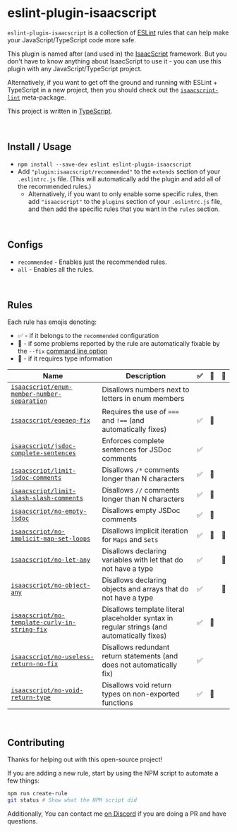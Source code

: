 # eslint-plugin-isaacscript

`eslint-plugin-isaacscript` is a collection of [ESLint](https://eslint.org/) rules that can help make your JavaScript/TypeScript code more safe.

This plugin is named after (and used in) the [IsaacScript](https://isaacscript.github.io/) framework. But you don't have to know anything about IsaacScript to use it - you can use this plugin with any JavaScript/TypeScript project.

Alternatively, if you want to get off the ground and running with ESLint + TypeScript in a new project, then you should check out the [`isaacscript-lint`](https://github.com/IsaacScript/isaacscript-lint) meta-package.

This project is written in [TypeScript](https://www.typescriptlang.org/).

<br>

## Install / Usage

- `npm install --save-dev eslint eslint-plugin-isaacscript`
- Add `"plugin:isaacscript/recommended"` to the `extends` section of your `.eslintrc.js` file. (This will automatically add the plugin and add all of the recommended rules.)
  - Alternatively, if you want to only enable some specific rules, then add `"isaacscript"` to the `plugins` section of your `.eslintrc.js` file, and then add the specific rules that you want in the `rules` section.

<br>

## Configs

- `recommended` - Enables just the recommended rules.
- `all` - Enables all the rules.

<br>

## Rules

Each rule has emojis denoting:

- :white_check_mark: - if it belongs to the `recommended` configuration
- :wrench: - if some problems reported by the rule are automatically fixable by the `--fix` [command line option](https://eslint.org/docs/user-guide/command-line-interface#fixing-problems)
- :thought_balloon: - if it requires type information

<!-- Do not manually modify RULES_TABLE section. Instead, run: npm run generate:rules-table -->
<!-- RULES_TABLE -->

| Name                                                                                           | Description                                                                                | :white_check_mark: | :wrench: | :thought_balloon: |
| ---------------------------------------------------------------------------------------------- | ------------------------------------------------------------------------------------------ | ------------------ | -------- | ----------------- |
| [`isaacscript/enum-member-number-separation`](docs/rules/enum-member-number-separation.md)     | Disallows numbers next to letters in enum members                                          |                    |          |                   |
| [`isaacscript/eqeqeq-fix`](docs/rules/eqeqeq-fix.md)                                           | Requires the use of `===` and `!==` (and automatically fixes)                              | :white_check_mark: | :wrench: |                   |
| [`isaacscript/jsdoc-complete-sentences`](docs/rules/jsdoc-complete-sentences.md)               | Enforces complete sentences for JSDoc comments                                             | :white_check_mark: |          |                   |
| [`isaacscript/limit-jsdoc-comments`](docs/rules/limit-jsdoc-comments.md)                       | Disallows `/*` comments longer than N characters                                           | :white_check_mark: | :wrench: |                   |
| [`isaacscript/limit-slash-slash-comments`](docs/rules/limit-slash-slash-comments.md)           | Disallows `//` comments longer than N characters                                           | :white_check_mark: | :wrench: |                   |
| [`isaacscript/no-empty-jsdoc`](docs/rules/no-empty-jsdoc.md)                                   | Disallows empty JSDoc comments                                                             | :white_check_mark: | :wrench: |                   |
| [`isaacscript/no-implicit-map-set-loops`](docs/rules/no-implicit-map-set-loops.md)             | Disallows implicit iteration for `Maps` and `Sets`                                         | :white_check_mark: | :wrench: | :thought_balloon: |
| [`isaacscript/no-let-any`](docs/rules/no-let-any.md)                                           | Disallows declaring variables with let that do not have a type                             | :white_check_mark: |          | :thought_balloon: |
| [`isaacscript/no-object-any`](docs/rules/no-object-any.md)                                     | Disallows declaring objects and arrays that do not have a type                             | :white_check_mark: |          | :thought_balloon: |
| [`isaacscript/no-template-curly-in-string-fix`](docs/rules/no-template-curly-in-string-fix.md) | Disallows template literal placeholder syntax in regular strings (and automatically fixes) | :white_check_mark: | :wrench: |                   |
| [`isaacscript/no-useless-return-no-fix`](docs/rules/no-useless-return-no-fix.md)               | Disallows redundant return statements (and does not automatically fix)                     | :white_check_mark: |          |                   |
| [`isaacscript/no-void-return-type`](docs/rules/no-void-return-type.md)                         | Disallows void return types on non-exported functions                                      | :white_check_mark: | :wrench: |                   |

<!-- /RULES_TABLE -->

<br>

## Contributing

Thanks for helping out with this open-source project!

If you are adding a new rule, start by using the NPM script to automate a few things:

```sh
npm run create-rule
git status # Show what the NPM script did
```

Additionally, You can contact me [on Discord](https://discord.gg/KapmKQ2gUD) if you are doing a PR and have questions.
